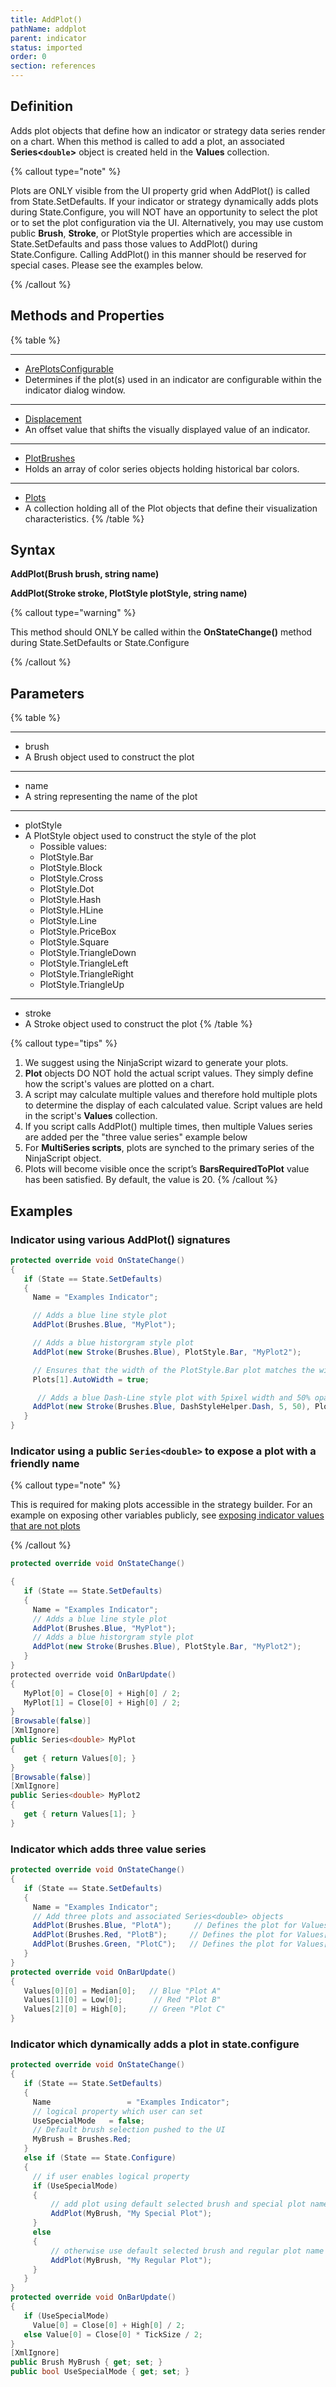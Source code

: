 ```yaml
---
title: AddPlot()
pathName: addplot
parent: indicator
status: imported
order: 0
section: references
---
```


## Definition

Adds plot objects that define how an indicator or strategy data series render on a chart. When this method is called to add a plot, an associated **Series<`double`>** object is created held in the **Values** collection.

{% callout type="note" %}

Plots are ONLY visible from the UI property grid when AddPlot() is called from State.SetDefaults. If your indicator or strategy dynamically adds plots during State.Configure, you will NOT have an opportunity to select the plot or to set the plot configuration via the UI. Alternatively, you may use custom public **Brush**, **Stroke**, or PlotStyle properties which are accessible in State.SetDefaults and pass those values to AddPlot() during State.Configure. Calling AddPlot() in this manner should be reserved for special cases. Please see the examples below.

{% /callout %}

## Methods and Properties

{% table %}

---

* [ArePlotsConfigurable](areplotsconfigurable)
* Determines if the plot(s) used in an indicator are configurable within the indicator dialog window.

---

* [Displacement](displacement)
* An offset value that shifts the visually displayed value of an indicator.

---

* [PlotBrushes](plotbrushes)
* Holds an array of color series objects holding historical bar colors.

---

* [Plots](plots)
* A collection holding all of the Plot objects that define their visualization characteristics.
{% /table %}

## Syntax

**AddPlot(Brush brush, string name)**  

**AddPlot(Stroke stroke, PlotStyle plotStyle, string name)**

{% callout type="warning" %}

This method should ONLY be called within the **OnStateChange()** method during State.SetDefaults or State.Configure

{% /callout %}

## Parameters

{% table %}

---

* brush
* A Brush object used to construct the plot

---

* name
* A string representing the name of the plot

---

* plotStyle
* A PlotStyle object used to construct the style of the plot
  * Possible values:
  * PlotStyle.Bar
  * PlotStyle.Block
  * PlotStyle.Cross
  * PlotStyle.Dot
  * PlotStyle.Hash
  * PlotStyle.HLine
  * PlotStyle.Line
  * PlotStyle.PriceBox
  * PlotStyle.Square
  * PlotStyle.TriangleDown
  * PlotStyle.TriangleLeft
  * PlotStyle.TriangleRight
  * PlotStyle.TriangleUp

---

* stroke
* A Stroke object used to construct the plot
{% /table %}

{% callout type="tips" %}

1. We suggest using the NinjaScript wizard to generate your plots.
2. **Plot** objects DO NOT hold the actual script values. They simply define how the script's values are plotted on a chart.
3. A script may calculate multiple values and therefore hold multiple plots to determine the display of each calculated value. Script values are held in the script's **Values** collection.
4. If you script calls AddPlot() multiple times, then multiple Values series are added per the "three value series" example below
5. For **MultiSeries scripts**, plots are synched to the primary series of the NinjaScript object.
6. Plots will become visible once the script’s **BarsRequiredToPlot** value has been satisfied. By default, the value is 20.
{% /callout %}

## Examples

### Indicator using various AddPlot() signatures

```csharp
protected override void OnStateChange()
{
   if (State == State.SetDefaults)
   {
     Name = "Examples Indicator";

     // Adds a blue line style plot
     AddPlot(Brushes.Blue, "MyPlot");

     // Adds a blue historgram style plot
     AddPlot(new Stroke(Brushes.Blue), PlotStyle.Bar, "MyPlot2");

     // Ensures that the width of the PlotStyle.Bar plot matches the width of the data series
     Plots[1].AutoWidth = true;

      // Adds a blue Dash-Line style plot with 5pixel width and 50% opacity
     AddPlot(new Stroke(Brushes.Blue, DashStyleHelper.Dash, 5, 50), PlotStyle.Line, "MyPlot3");
   }
}

```

### Indicator using a public `Series<double>` to expose a plot with a friendly name

{% callout type="note" %}

This is required for making plots accessible in the strategy builder. For an example on exposing other variables publicly, see [exposing indicator values that are not plots](/exposing_indicator_values_that)

{% /callout %}

```csharp
protected override void OnStateChange()

{
   if (State == State.SetDefaults)
   {
     Name = "Examples Indicator";
     // Adds a blue line style plot
     AddPlot(Brushes.Blue, "MyPlot");
     // Adds a blue historgram style plot
     AddPlot(new Stroke(Brushes.Blue), PlotStyle.Bar, "MyPlot2");
   }
}
protected override void OnBarUpdate()
{
   MyPlot[0] = Close[0] + High[0] / 2​;
   MyPlot[1] = Close[0] + High[0] / 2​;
}
[Browsable(false)]
[XmlIgnore]
public Series<double> MyPlot
{
   get { return Values[0]; }
}
[Browsable(false)]
[XmlIgnore]
public Series<double> MyPlot2
{
   get { return Values[1]; }
}
```

### Indicator which adds three value series

```csharp
protected override void OnStateChange()
{
   if (State == State.SetDefaults)
   {
     Name = "Examples Indicator";
     // Add three plots and associated Series<double> objects
     AddPlot(Brushes.Blue, "PlotA");     // Defines the plot for Values[0]
     AddPlot(Brushes.Red, "PlotB");     // Defines the plot for Values[1]
     AddPlot(Brushes.Green, "PlotC");   // Defines the plot for Values[2]
   }
}
protected override void OnBarUpdate()
{
   Values[0][0] = Median[0];   // Blue "Plot A"
   Values[1][0] = Low[0];       // Red "Plot B"
   Values[2][0] = High[0];     // Green "Plot C"
}
```

### Indicator which dynamically adds a plot in state.configure

```csharp
protected override void OnStateChange()
{
   if (State == State.SetDefaults)
   {
     Name                 = "Examples Indicator";
     // logical property which user can set
     UseSpecialMode   = false;
     // Default brush selection pushed to the UI
     MyBrush = Brushes.Red;
   }
   else if (State == State.Configure)
   {
     // if user enables logical property
     if (UseSpecialMode)
     {
         // add plot using default selected brush and special plot name
         AddPlot(MyBrush, "My Special Plot");
     }
     else
     {
         // otherwise use default selected brush and regular plot name
         AddPlot(MyBrush, "My Regular Plot");
     }
   }
}
protected override void OnBarUpdate()
{
   if (UseSpecialMode)
     Value[0] = Close[0] + High[0] / 2;
   else Value[0] = Close[0] * TickSize / 2;
}
[XmlIgnore]
public Brush MyBrush { get; set; }
public bool UseSpecialMode { get; set; }
```
